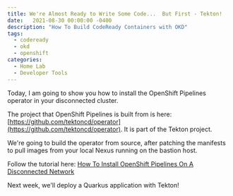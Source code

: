 ```yaml
---
title: We're Almost Ready to Write Some Code...  But First - Tekton!
date:   2021-08-30 00:00:00 -0400
description: "How To Build CodeReady Containers with OKD"
tags:
  - codeready
  - okd
  - openshift
categories:
  - Home Lab
  - Developer Tools
---
```


Today, I am going to show you how to install the OpenShift Pipelines operator in your disconnected cluster.

The project that OpenShift Pipelines is built from is here: [https://github.com/tektoncd/operator](https://github.com/tektoncd/operator).  It is part of the Tekton project.

We're going to build the operator from source, after patching the manifests to pull images from your local Nexus running on the bastion host.

Follow the tutorial here: [How To Install OpenShift Pipelines On A Disconnected Network](/home-lab/tekton-install/)

Next week, we'll deploy a Quarkus application with Tekton!

